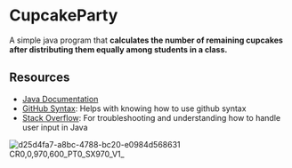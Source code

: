 # 	CupcakeParty

A simple java program that **calculates the number of remaining cupcakes after distributing them equally among students in a class.**

## Resources
- [Java Documentation](https://docs.oracle.com/javase/8/docs/api/)
- [GitHub Syntax](https://docs.github.com/en/get-started/writing-on-github/getting-started-with-writing-and-formatting-on-github/basic-writing-and-formatting-syntax): Helps with knowing how to use github syntax
- [Stack Overflow](https://stackoverflow.com/): For troubleshooting and understanding how to handle user input in Java

![d25d4fa7-a8bc-4788-bc20-e0984d568631 __CR0,0,970,600_PT0_SX970_V1___](https://github.com/sobantahir/CupcakeParty/assets/171970703/c93f924e-50fd-479c-a280-80a359919b07)